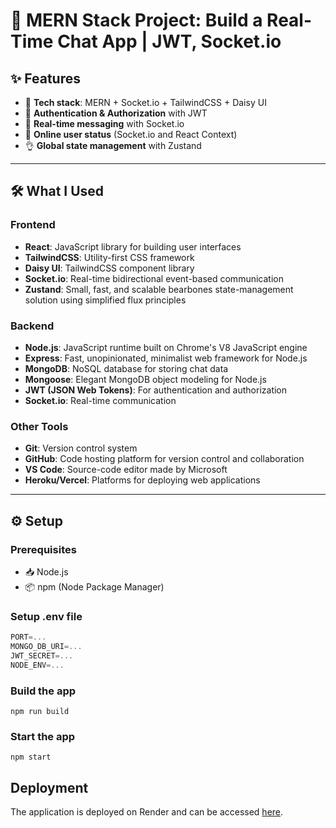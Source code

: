 # 🚀 MERN Stack Project: Build a Real-Time Chat App | JWT, Socket.io



## ✨ Features

- 🌟 **Tech stack**: MERN + Socket.io + TailwindCSS + Daisy UI
- 🎃 **Authentication & Authorization** with JWT
- 👾 **Real-time messaging** with Socket.io
- 🚀 **Online user status** (Socket.io and React Context)
- 👌 **Global state management** with Zustand


---

## 🛠 What I Used

### Frontend

- **React**: JavaScript library for building user interfaces
- **TailwindCSS**: Utility-first CSS framework
- **Daisy UI**: TailwindCSS component library
- **Socket.io**: Real-time bidirectional event-based communication
- **Zustand**: Small, fast, and scalable bearbones state-management solution using simplified flux principles

### Backend

- **Node.js**: JavaScript runtime built on Chrome's V8 JavaScript engine
- **Express**: Fast, unopinionated, minimalist web framework for Node.js
- **MongoDB**: NoSQL database for storing chat data
- **Mongoose**: Elegant MongoDB object modeling for Node.js
- **JWT (JSON Web Tokens)**: For authentication and authorization
- **Socket.io**: Real-time communication

### Other Tools

- **Git**: Version control system
- **GitHub**: Code hosting platform for version control and collaboration
- **VS Code**: Source-code editor made by Microsoft
- **Heroku/Vercel**: Platforms for deploying web applications

---

## ⚙️ Setup

### Prerequisites

- 📥 Node.js
- 📦 npm (Node Package Manager)

### Setup .env file

```js
PORT=...
MONGO_DB_URI=...
JWT_SECRET=...
NODE_ENV=...
```

### Build the app

```shell
npm run build
```

### Start the app

```shell
npm start
```
## Deployment
The application is deployed on Render and can be accessed [here](https://real-chat-app-0w58.onrender.com).
